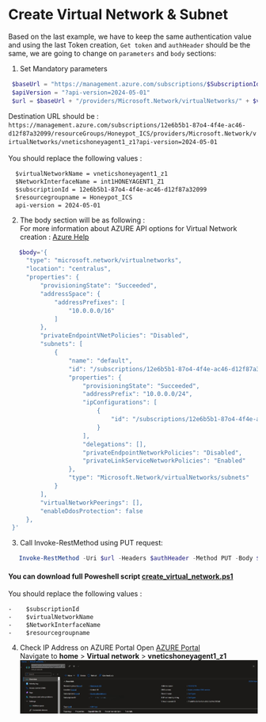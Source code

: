 # Create Virtual Network & Subnet
Based on the last example, we have to keep the same authentication value and using the last Token creation, `Get token` and `authHeader` should be the same, we are going to change on `parameters` and `body` sections:
1.  Set Mandatory parameters
   ```powershell
    $baseUrl = "https://management.azure.com/subscriptions/$SubscriptionId" + "/resourceGroups/$resourceGroupName"
    $apiVersion = "?api-version=2024-05-01"
    $url = $baseUrl + "/providers/Microsoft.Network/virtualNetworks/" + $virtualNetworkName + $apiVersion
   ```
Destination URL should be  : <br>
`https://management.azure.com/subscriptions/12e6b5b1-87o4-4f4e-ac46-d12f87a32099/resourceGroups/Honeypot_ICS/providers/Microsoft.Network/virtualNetworks/vneticshoneyagent1_z1?api-version=2024-05-01`<br><br>
You should replace the following values : <br>
```
  $virtualNetworkName = vneticshoneyagent1_z1
  $NetworkInterfaceName = int1HONEYAGENT1_Z1
  $subscriptionId = 12e6b5b1-87o4-4f4e-ac46-d12f87a32099
  $resourcegroupname = Honeypot_ICS
  api-version = 2024-05-01
```

2.  The body section will be as following :<br>
      For more information about AZURE API options for Virtual Network creation : [Azure Help](https://learn.microsoft.com/en-us/rest/api/virtualnetwork/virtual-networks/create-or-update?view=rest-virtualnetwork-2024-05-01&tabs=HTTP)
   ```powershell
      $body='{
        "type": "microsoft.network/virtualnetworks",
        "location": "centralus",
        "properties": {
            "provisioningState": "Succeeded",
            "addressSpace": {
                "addressPrefixes": [
                    "10.0.0.0/16"
                ]
            },
            "privateEndpointVNetPolicies": "Disabled",
            "subnets": [
                {
                    "name": "default",
                    "id": "/subscriptions/12e6b5b1-87o4-4f4e-ac46-d12f87a32099/resourceGroups/Honeypot_ICS/providers/Microsoft.Network/virtualNetworks/vneticshoneyagent1_z1/subnets/default",
                    "properties": {
                        "provisioningState": "Succeeded",
                        "addressPrefix": "10.0.0.0/24",
                        "ipConfigurations": [
                            {
                                "id": "/subscriptions/12e6b5b1-87o4-4f4e-ac46-d12f87a32099/resourceGroups/Honeypot_ICS/providers/Microsoft.Network/networkInterfaces/int1HONEYAGENT1_Z1/ipConfigurations/IPCONFIG1"
                            }
                        ],
                        "delegations": [],
                        "privateEndpointNetworkPolicies": "Disabled",
                        "privateLinkServiceNetworkPolicies": "Enabled"
                    },
                    "type": "Microsoft.Network/virtualNetworks/subnets"
                }
            ],
            "virtualNetworkPeerings": [],
            "enableDdosProtection": false
        },
    }'
   ```
3.   Call Invoke-RestMethod using PUT request:
   ```powershell
      Invoke-RestMethod -Uri $url -Headers $authHeader -Method PUT -Body $body
   ```

#### You can download full Poweshell script [create_virtual_network.ps1](create_virtual_network.ps1) 
You should replace the following values : <br>
```
-    $subscriptionId
-    $virtualNetworkName
-    $NetworkInterfaceName
-    $resourcegroupname
```

4.  Check IP Address on AZURE Portal
    Open [AZURE Portal](portal.azure.com)<br>
    Navigate to <b>home</b> > <b>Virtual network</b> > <b>vneticshoneyagent1_z1</b> 
    ![Ip_address_capture_portal](images/virtual_network_capture_portal.jpeg)
